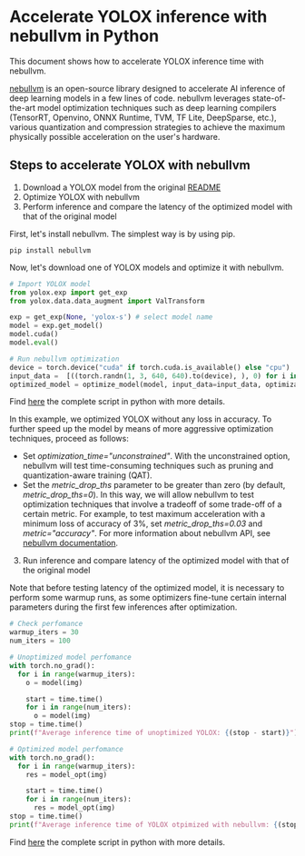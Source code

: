 # **Accelerate YOLOX inference with nebullvm in Python**

This document shows how to accelerate YOLOX inference time with nebullvm.

[nebullvm](https://github.com/nebuly-ai/nebullvm) is an open-source library designed to accelerate AI inference of deep learning models in a few lines of code. nebullvm leverages state-of-the-art model optimization techniques such as deep learning compilers (TensorRT, Openvino, ONNX Runtime, TVM, TF Lite, DeepSparse, etc.), various quantization and compression strategies to achieve the maximum physically possible acceleration on the user's hardware.

## Steps to accelerate YOLOX with nebullvm
1. Download a YOLOX model from the original [README](https://github.com/emilecourthoud/YOLOX/blob/main/README.md)
2. Optimize YOLOX with nebullvm
3. Perform inference and compare the latency of the optimized model with that of the original model

First, let's install nebullvm. The simplest way is by using pip.
```
pip install nebullvm
```
Now, let's download one of YOLOX models and optimize it with nebullvm.

```python
# Import YOLOX model
from yolox.exp import get_exp
from yolox.data.data_augment import ValTransform

exp = get_exp(None, 'yolox-s') # select model name
model = exp.get_model()
model.cuda()
model.eval()

# Run nebullvm optimization
device = torch.device("cuda" if torch.cuda.is_available() else "cpu")
input_data =  [((torch.randn(1, 3, 640, 640).to(device), ), 0) for i in range(100)]
optimized_model = optimize_model(model, input_data=input_data, optimization_time="constrained") # Optimization without performance loss
```
Find [here](nebullvm_optimize.py) the complete script in python with more details.

In this example, we optimized YOLOX without any loss in accuracy. To further speed up the model by means of more aggressive optimization techniques, proceed as follows:
- Set *optimization_time="unconstrained"*. With the unconstrained option, nebullvm will test time-consuming techniques such as pruning and quantization-aware training (QAT).
- Set the *metric_drop_ths* parameter to be greater than zero (by default, *metric_drop_ths=0*). In this way, we will allow nebullvm to test optimization techniques that involve a tradeoff of some trade-off of a certain metric. For example, to test maximum acceleration with a minimum loss of accuracy of 3%, set *metric_drop_ths=0.03* and *metric="accuracy"*.
For more information about nebullvm API, see [nebullvm documentation](https://github.com/nebuly-ai/nebullvm).


3. Run inference and compare latency of the optimized model with that of the original model

Note that before testing latency of the optimized model, it is necessary to perform some warmup runs, as some optimizers fine-tune certain internal parameters during the first few inferences after optimization.

```python
# Check perfomance
warmup_iters = 30
num_iters = 100

# Unoptimized model perfomance
with torch.no_grad():
  for i in range(warmup_iters):
    o = model(img)

    start = time.time()
    for i in range(num_iters):
      o = model(img)
stop = time.time()
print(f"Average inference time of unoptimized YOLOX: {(stop - start)}")

# Optimized model perfomance
with torch.no_grad():
  for i in range(warmup_iters):
    res = model_opt(img)

    start = time.time()
    for i in range(num_iters):
      res = model_opt(img)
stop = time.time()
print(f"Average inference time of YOLOX otpimized with nebullvm: {(stop - start)}")
```
Find [here](nebullvm_run_inference.py) the complete script in python with more details.
